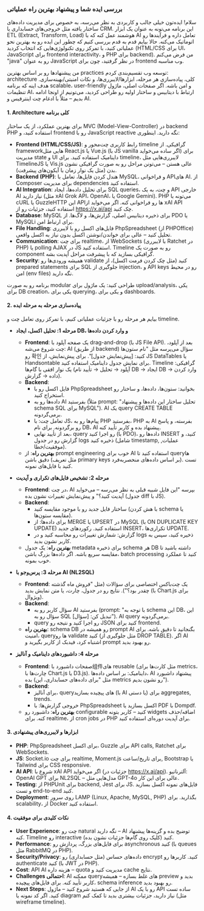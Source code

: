 ### بررسی ایده شما و پیشنهاد بهترین راه عملیاتی

سلام! ایده‌تون خیلی جالب و کاربردی به نظر می‌رسه، به خصوص برای مدیریت داده‌های ساختار یافته مثل خروجی‌های حسابداری یا CRM. این برنامه می‌تونه به عنوان یک ابزار ETL (Extract, Transform, Load) هوشمند عمل کنه که با AI تعامل داره و فرآیندها رو اتوماتیک می‌کنه. حالا بیایم قدم به قدم بررسی کنیم که چطور این ایده رو به بهترین نحو عملیاتی کنید، با تمرکز روی تکنولوژی‌هایی که انتخاب کردید (HTML/CSS برای UI، JavaScript برای frontend interactivity، و PHP برای backend). من فرض می‌کنم "java" رو به عنوان JavaScript در نظر گرفتید، چون برای frontend وب مناسبه.

من پیشنهادها رو بر اساس بهترین practices توسعه وب تقسیم‌بندی کردم: architecture کلی، پیاده‌سازی هر مرحله، ابزارها/لایبرری‌ها، و نکات امنیتی/بهینه‌سازی. هدف اینه که برنامه scalable، user-friendly و امن باشه. اگر صفحات اصلی، ماژول تنظیمات AI، ارتباط با دیتابیس و ساختار اولیه رو طراحی کردید، می‌تونیم از اونجا ادامه بدیم – مثلاً با ادغام چت اینترفیس و AI.

#### 1. **Architecture کلی برنامه**
برای بهترین عملکرد، از یک ساختار MVC (Model-View-Controller) در backend PHP استفاده کنید، و frontend رو با JavaScript reactive نگه دارید. اینطوری:
- **Frontend (HTML/CSS/JS)**: رابط کاربری چت‌محور و timeline گرافیکی. از frameworkهایی مثل React.js یا Vue.js (با JS vanilla اگر ساده می‌خواید) برای مدیریت state و UI داینامیک استفاده کنید. برای timeline، لایبرری‌هایی مثل TimelineJS یا Vis.js عالی هستن – می‌تونن مراحل رو به صورت گرافیکی نشون بدن (مثل یک نوار زمان با آیکون‌های پیشرفت).
- **Backend (PHP)**: هندل کردن فایل‌ها، تعامل با MySQL، و فراخوانی APIهای AI. از Composer برای مدیریت dependencies استفاده کنید.
- **AI Integration**: برای تحلیل داده‌ها، ایجاد SQL queries، و چت، به یک API خارجی AI نیاز دارید (مثل xAI Grok API، OpenAI، یا Google Gemini). PHP می‌تونه با cURL یا GuzzleHTTP این APIها رو فراخوانی کنه. اگر می‌خواید از xAI API استفاده کنید، جزئیات رو از https://x.ai/api چک کنید.
- **Database**: MySQL برای ذخیره دیتابیس اصلی، گزارش‌ها، و لاگ‌ها. از PDO یا MySQLi برای ارتباط امن.
- **File Handling**: فایل‌های اکسل رو با لایبرری PhpSpreadsheet (از PHPOffice) تحلیل کنید – عالی برای خواندن/نوشتن اکسل بدون نیاز به اکسل واقعی.
- **Communication**: برای چت realtime، از WebSockets (با لایبرری Ratchet در PHP) یا polling AJAX در JS استفاده کنید. Timeline رو به صورت یک component گرافیکی بسازید که با پیشرفت مراحل آپدیت بشه.
- **Security**: همیشه ورودی‌ها رو validate کنید (مثل چک کردن فرمت اکسل)، از prepared statements برای SQL جلوگیری از injection، و API keys رو در محیط امن (env files) نگه دارید.

برنامه رو به صورت modular طراحی کنید: یک ماژول برای upload/analysis، یکی برای DB creation، یکی برای querying، و یکی برای dashboards.

#### 2. **پیاده‌سازی مرحله به مرحله ایده**
بیایم هر مرحله رو با جزئیات عملیاتی کنیم، با تمرکز روی تعامل چت و timeline.

- **مرحله 1: تحلیل اکسل، ایجاد DB، و وارد کردن داده‌ها**
  - **Frontend**: یک صفحه آپلود با drag-and-drop (با JS File API). بعد از آپلود، چت شروع می‌شه: AI (از طریق backend) سؤال می‌پرسه مثل "نام ستون‌ها رو 확인 کنید: [پیش‌نمایش جدول]". برای پیش‌نمایش، از JS DataTables یا Handsontable برای نمایش جدول داینامیک استفاده کنید. Timeline گرافیکی: یک نوار افقی با گام‌ها (آپلود → تحلیل → تأیید نام DB → ایجاد DB → وارد کردن داده → گزارش).
  - **Backend**: 
    - فایل اکسل رو با PhpSpreadsheet بخوانید: ستون‌ها، داده‌ها، و ساختار رو استخراج کنید.
    - داده‌ها رو به AI بفرستید (مثلاً prompt: "تحلیل ساختار این داده‌ها و پیشنهاد schema SQL برای MySQL"). AI یک query CREATE TABLE برمی‌گردونه.
    - تعامل چت: با JS، پیام‌ها رو به PHP بفرستید، PHP به AI بفرسته، و پاسخ رو برگردونه. برای نام DB، AI پیشنهاد بده و کاربر تأیید کنه.
    - بعد از تأیید نهایی، query رو اجرا کنید (با PDO)، داده‌ها رو INSERT کنید، و گزارش رو در جدول logs ذخیره کنید (شامل timestamp, عملیات, موفقیت/خطا).
  - **بهترین راه**: از prompt engineering خوب برای AI استفاده کنید تا queryها دقیق باشن (مثل تعریف primary keys بر اساس داده‌های منحصربه‌فرد). تست کنید با فایل‌های نمونه.

- **مرحله 2: تشخیص فایل‌های تکراری و آپدیت**
  - **Frontend**: در چت، AI بپرسه "این فایل شبیه قبلی به نظر می‌رسه – می‌خواید آپدیت کنید؟" و پیش‌نمایش تغییرات نشون بده (جدول diff با JS).
  - **Backend**: 
    - ساختار فایل جدید رو با موجود مقایسه کنید (با هش کردن schema یا مقایسه ستون‌ها).
    - برای داده‌ها: از MERGE یا UPSERT در MySQL (با ON DUPLICATE KEY UPDATE) استفاده کنید. رکوردهای جدید INSERT، تکراری‌ها UPDATE.
    - گزارش: شمارش تغییرات رو محاسبه کنید و در logs ذخیره کنید، سپس به کاربر نشون بدید.
  - **بهترین راه**: یک جدول metadata برای ذخیره schema هر DB داشته باشید تا مقایسه سریع باشه. اگر داده‌ها بزرگ باشن، batch processing کنید تا عملکرد خوب بمونه.

- **مرحله 3: پرس‌وجو با AI (NL2SQL)**
  - **Frontend**: یک چت‌باکس اختصاصی برای سؤالات (مثل "فروش ماه گذشته چقدر بود؟"). نتایج رو در جدول، چارت، یا متن نمایش بدید (با Chart.js برای ویژوال).
  - **Backend**: 
    - سؤال کاربر رو به AI بفرستید (prompt: "با توجه به schema این DB، این سؤال رو به SQL تبدیل کن: [سؤال]"). AI query برمی‌گردونه.
    - query رو اجرا کنید و نتیجه رو JSON کنید برای frontend.
  - **بهترین راه**: schema DB رو همیشه در prompt AI بگنجانید تا دقیق باشه. برای امنیت، queryها رو validate کنید (مثل جلوگیری از DROP TABLE). اگر AI اشتباه کرد، فیدبک از کاربر بگیرید و prompt رو بهبود بدید.

- **مرحله 4: داشبوردهای داینامیک و آنالیز**
  - **Frontend**: صفحات داشبورد با组件های reusable (مثل کارت‌ها برای metrics، چارت‌ها با Chart.js یا D3.js). داینامیک: بر اساس داده‌ها، AI پیشنهاد داشبورد بده (مثل "برای داده‌های حسابداری، این metrics رو نشون بدیم").
  - **Backend**: 
    - برای آنالیز، queryهای پیچیده بسازید (با AI یا دستی) برای aggregates, trends.
    - خروجی گزارش‌ها: با PhpSpreadsheet اکسل بسازید یا PDF با Dompdf.
  - **بهترین راه**: داشبورد رو configurable کنید – کاربر بتونه widgets اضافه/حذف کنه. برای realtime، از cron jobs در PHP برای آپدیت دوره‌ای استفاده کنید.

#### 3. **ابزارها و لایبرری‌های پیشنهادی**
- **PHP**: PhpSpreadsheet برای اکسل، Guzzle برای API calls, Ratchet برای WebSockets.
- **JS**: Socket.io برای چت realtime, Moment.js برای تاریخ/ساعت, Bootstrap یا Tailwind برای CSS responsive.
- **AI API**: شروع با xAI API اگر می‌خواید (جزئیات در https://x.ai/api). آلترناتیو: OpenAI GPT برای NL2SQL – مدل‌هایی مثل GPT-4o عالی برای این کار.
- **Testing**: از PHPUnit برای backend, Jest برای JS. فایل‌های نمونه اکسل بسازید و تست end-to-end کنید.
- **Deployment**: روی سرور LAMP (Linux, Apache, MySQL, PHP) بگذارید. برای scalability، از Docker استفاده کنید.

#### 4. **نکات کلیدی برای موفقیت**
- **User Experience**: چت رو natural نگه دارید – AI توضیح بده و گزینه‌ها پیشنهاد کنه. Timeline رو interactive کنید (کلیک روی گام‌ها جزئیات نشون بده).
- **Performance**: برای فایل‌های بزرگ، پردازش رو asynchronous کنید (با queues مثل RabbitMQ در PHP).
- **Security/Privacy**: داده‌های حساس (مثل حسابداری) رو encrypt کنید. کاربرها رو authenticate کنید (با JWT در PHP).
- **Cost**: API AI هزینه داره – quota مدیریت کنید و cache نتایج.
- **Challenges احتمالی**: AI ممکنه queryهای غلط بسازه – همیشه preview بدید و کاربر تأیید کنه. برای فایل‌های پیچیده، schema inference رو بهبود بدید.
- **Next Steps**: از جایی که هستید شروع کنید – ماژول AI رو با یک API ساده تست کنید. اگر کد نمونه یا diagram نیاز دارید، جزئیات بیشتری بدید تا کمک کنم (مثل wireframe timeline).

